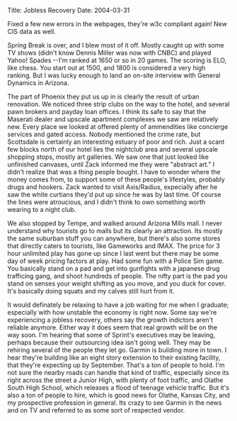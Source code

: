 Title: Jobless Recovery
Date: 2004-03-31

Fixed a few new errors in the webpages, they're w3c compliant again! New CIS data as well.

Spring Break is over, and I blew most of it off. Mostly caught up with some TV shows (didn't know Dennis Miller 
was now with CNBC) and played Yahoo! Spades --I'm ranked at 1650 or so in 20 games. The scoring is ELO, like chess.
You start out at 1500, and 1800 is considered a very high ranking. But I was lucky enough to land an on-site 
interview with General Dynamics in Arizona.

The part of Phoenix they put us up in is clearly the result of urban renovation. We noticed three strip clubs on 
the way to the hotel, and several pawn brokers and payday loan offices. I think its safe to say that the Maserati
dealer and upscale apartment complexes we saw are relatively new. Every place we looked at offered plenty of 
ammendities like concierge services and gated access. Nobody mentioned the crime rate, but Scottsdale is certainly 
an interesting estuary of poor and rich. Just a scant few blocks north of our hotel lies the nightclub area and 
several upscale shopping stops, mostly art galleries. We saw one that just looked like unfinished canvases, until 
Zack informed me they were "abstract art." I didn't realize that was a thing people bought. I have to wonder where 
the money comes from, to support some of these people's lifestyles, probably drugs and hookers. Zack wanted to 
visit Axis/Radius, expecially after he saw the white curtians they'd put up since he was by last time. Of course 
the lines were atroucious, and I didn't think to own something worth wearing to a night club.

We also stopped by Tempe, and walked around Arizona Mills mall. I never understand why tourists go to malls but 
its clearly an attraction. Its mostly the same suburban stuff you can anywhere, but there's also some stores that 
directly caters to tourists, like Gameworks and IMAX. The price for 3 hour unlimited play has gone up since I last 
went but there may be some day of week pricing factors at play. Had some fun with a Police Sim game. You basically 
stand on a pad and get into gunfights with a japanese drug trafficing gang, and shoot hundreds of people. The nifty
part is the pad you stand on senses your weight shifting as you move, and you duck for cover. It's basically doing 
squats and my calves still hurt from it.

It would definately be relaxing to have a job waiting for me when I graduate; especially with how unstable the 
economy is right now. Some say we're experiencing a jobless recovery, others say the growth indictors aren't 
reliable anymore. Either way it does seem that real growth will be on the way soon. I'm hearing that some of 
Sprint's executives may be leaving, perhaps because their outsourcing idea isn't going well. They may be rehiring 
several of the people they let go. Garmin is building more in town. I hear they're building like an eight story 
extension to their existing facility, that they're expecting up by September. That's a ton of people to hold. I'm 
not sure the nearby roads can handle that kind of traffic, especially since its right across the street a Junior 
High, with plenty of foot traffic, and Olathe South High School, which releases a flood of teenage vehicle traffic.
But it's also a ton of people to hire, which is good news for Olathe, Kansas City, and my prospective profession 
in general. Its crazy to see Garmin in the news and on TV and referred to as some sort of respected vendor. 
